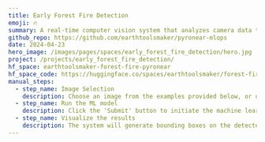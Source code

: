 ```yaml
---
title: Early Forest Fire Detection
emoji: 🔥
summary: A real-time computer vision system that analyzes camera data to monitor and detect forest fires. By leveraging advanced image processing techniques, the system aims to provide timely alerts and insights, enhancing fire management and response efforts.
github_repo: https://github.com/earthtoolsmaker/pyronear-mlops
date: 2024-04-23
hero_image: /images/pages/spaces/early_forest_fire_detection/hero.jpg
project: /projects/early_forest_fire_detection/
hf_space: earthtoolsmaker-forest-fire-pyronear
hf_space_code: https://huggingface.co/spaces/earthtoolsmaker/forest-fire-pyronear/tree/main
manual_steps:
  - step_name: Image Selection
    description: Choose an image from the examples provided below, or upload your own data.
  - step_name: Run the ML model
    description: Click the 'Submit' button to initiate the machine learning model.
  - step_name: Visualize the results
    description: The system will generate bounding boxes on the detected fire smokes with an associated probability.
---
```


